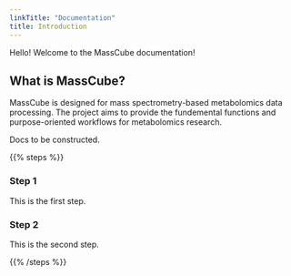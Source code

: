```yaml
---
linkTitle: "Documentation"
title: Introduction
---
```


Hello! Welcome to the MassCube documentation!

<!--more-->

## What is MassCube?

MassCube is designed for mass spectrometry-based metabolomics data processing. The project aims to provide the fundemental functions and purpose-oriented workflows for metabolomics research.

Docs to be constructed.


{{% steps %}}

### Step 1

This is the first step.

### Step 2

This is the second step.

{{% /steps %}}